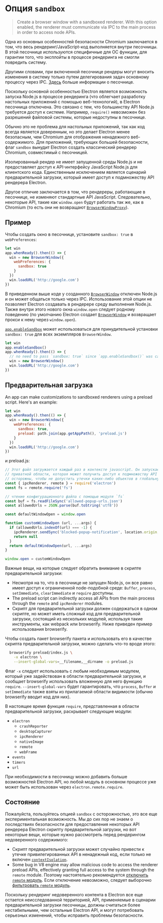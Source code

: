 # Опция `sandbox`

> Create a browser window with a sandboxed renderer. With this option enabled, the renderer must communicate via IPC to the main process in order to access node APIs.

Одна из основных особенностей безопасности Chromium заключается в том, что весь рендеринг/JavaScript-код выполняется внутри песочницы. В этой песочнице используются специфичные для ОС функции, для гарантии того, что эксплойты в процессе рендеринга не смогли повредить систему.

Другими словами, при включенной песочнице рендеры могут вносить изменения в систему только путем делегирования задач основному процессу через IPC. [Здесь](https://www.chromium.org/developers/design-documents/sandbox) больше информации о песочнице.

Поскольку основной особенностью Electron является возможность запуска Node.js в процессе рендеринга (что облегчает разработку настольных приложений с помощью веб-технологий), в Electron песочница отключена. Это связано с тем, что большинству API Node.js требуется доступ к системе. Например, `require()` невозможен без разрешений файловой системы, которые недоступны в песочнице.

Обычно это не проблема для настольных приложений, так как код всегда является доверенным, но это делает Electron менее безопасным, чем Chromium для отображения ненадежного веб-содержимого. Для приложений, требующих большей безопасности, флаг `sandbox` вынудит Electron создать классический рендерер Chromium, совместимый с песочницей.

Изолированный рендер не имеет запущенной среды Node.js и не предоставляет доступ к API-интерфейсу JavaScript Node.js для клиентского кода. Единственным исключением является сценарий предварительной загрузки, который имеет доступ к подмножеству API рендерера Electron.

Другое отличие заключается в том, что рендереры, работающие в песочнице, не изменяют стандартные API JavaScript. Следовательно, некоторые API, такие как `window.open` будут работать так же, как в Chromium (то есть они не возвращают [`BrowserWindowProxy`](browser-window-proxy.md)).

## Пример

Чтобы создать окно в песочнице, установите `sandbox: true` в `webPreferences`:

```js
let win
app.whenReady().then(() => {
  win = new BrowserWindow({
    webPreferences: {
      sandbox: true
    }
  })
  win.loadURL('http://google.com')
})
```

В приведенном выше коде у созданного [`BrowserWindow`](browser-window.md) отключен Node.js и он может общаться только через IPC. Использование этой опции не позволяет Electron создавать в рендерере среду выполнения Node.js. Также внутри этого нового окна `window.open` следует родному поведению (по умолчанию Electron создает [`BrowserWindow`](browser-window.md) и возвращает прокси к нему через `window.open`).

[`app.enableSandbox`](app.md#appenablesandbox-experimental) может использоваться для принудительной установки `sandbox: true` для всех экземпляров `BrowserWindow`.

```js
let win
app.enableSandbox()
app.whenReady().then(() => {
  // no need to pass `sandbox: true` since `app.enableSandbox()` was called.
  win = new BrowserWindow()
  win.loadURL('http://google.com')
})
```

## Предварительная загрузка

An app can make customizations to sandboxed renderers using a preload script. Here's an example:

```js
let win
app.whenReady().then(() => {
  win = new BrowserWindow({
    webPreferences: {
      sandbox: true,
      preload: path.join(app.getAppPath(), 'preload.js')
    }
  })
  win.loadURL('http://google.com')
})
```

и preload.js:

```js
// Этот файл загружается каждый раз в контексте javascript. Он запускается в 
// приватной области, которая может получить доступ к подмножеству API рендерера Electron. Мы должны быть
// осторожны, чтобы не допустить утечки каких-либо объектов в глобальную область!
const { ipcRenderer, remote } = require('electron')
const fs = remote.require('fs')

// чтение конфигурационного файла с помощью модуля `fs`
const buf = fs.readFileSync('allowed-popup-urls.json')
const allowedUrls = JSON.parse(buf.toString('utf8'))

const defaultWindowOpen = window.open

function customWindowOpen (url, ...args) {
  if (allowedUrls.indexOf(url) === -1) {
    ipcRenderer.sendSync('blocked-popup-notification', location.origin, url)
    return null
  }
  return defaultWindowOpen(url, ...args)
}

window.open = customWindowOpen
```

Важные вещи, на которые следует обратить внимание в скрипте предварительной загрузки:

- Несмотря на то, что в песочнице не запущен Node.js, он все равно имеет доступ к ограниченной node-подобной среде: `Buffer`, `process`, `setImmediate`, `clearImmediate` и `require` доступны.
- The preload script can indirectly access all APIs from the main process through the `remote` and `ipcRenderer` modules.
- Скрипт для предварительной загрузки должен содержаться в одном скрипте, но может иметь сложный код для предварительной загрузки, состоящий из нескольких модулей, используя такие инструменты, как webpack или browserify. Ниже приведен пример использования browserify.

Чтобы создать пакет browserify пакета и использовать его в качестве скрипта предварительной загрузки, можно сделать что-то вроде этого:

```sh
  browserify preload/index.js \
    -x electron \
    --insert-global-vars=__filename,__dirname -o preload.js
```

Флаг `-x` следует использовать с любым необходимым модулем, который уже задействован в области предварительной загрузки, и сообщает browserify использовать вложенную для него функцию `require`. `--insert-global-vars` будет гарантировать, что `process`, `Buffer` и `setImmediate` также взяты из прилагаемой области видимости (обычно browserify вводит код для них).

В настоящее время функция `require`, представленная в области предварительной загрузки, раскрывает следующие модули:

- `electron`
  - `crashReporter`
  - `desktopCapturer`
  - `ipcRenderer`
  - `nativeImage`
  - `remote`
  - `webFrame`
- `events`
- `timers`
- `url`

При необходимости в песочницу можно добавить больше возможностей Electron API, но любой модуль в основном процессе уже может быть использован через `electron.remote.require`.

## Состояние

Пожалуйста, пользуйтесь опцией `sandbox` с осторожностью, это все еще экспериментальная возможность. Мы до сих пор не знаем о последствиях безопасности для предоставления некоторых API рендерера Electron скрипту предварительной загрузки, но вот некоторые вещи, которые нужно рассмотреть перед рендерингом недоверенного содержимого:

- Скрипт предварительной загрузки может случайно привести к утечке привилегированных API в ненадежный код, если только не включен [`contextIsolation`](../tutorial/security.md#3-enable-context-isolation-for-remote-content).
- Some bug in V8 engine may allow malicious code to access the renderer preload APIs, effectively granting full access to the system through the `remote` module. Поэтому настоятельно рекомендуется [отключить `remote` модуль](../tutorial/security.md#15-disable-the-remote-module). Если отключение невозможно, следует выборочно [фильтровать `remote` модуль](../tutorial/security.md#16-filter-the-remote-module).

Поскольку рендеринг недоверенного контента в Electron все еще остается неисследованной территорией, API, применяемые в сценарии предварительной загрузки песочницы, должны считаться более нестабильными, чем остальные Electron API, и могут потребовать серьезных изменений, чтобы исправить проблемы безопасности.
